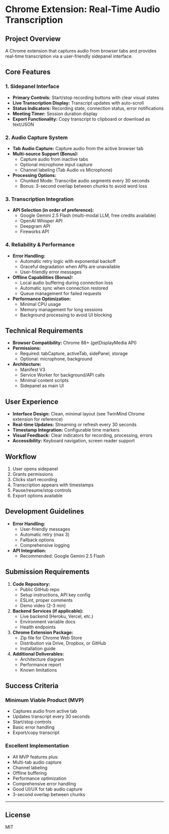 # Chrome Extension: Real-Time Audio Transcription

## Project Overview
A Chrome extension that captures audio from browser tabs and provides real-time transcription via a user-friendly sidepanel interface.

## Core Features
### 1. Sidepanel Interface
- **Primary Controls:** Start/stop recording buttons with clear visual states
- **Live Transcription Display:** Transcript updates with auto-scroll
- **Status Indicators:** Recording state, connection status, error notifications
- **Meeting Timer:** Session duration display
- **Export Functionality:** Copy transcript to clipboard or download as text/JSON

### 2. Audio Capture System
- **Tab Audio Capture:** Capture audio from the active browser tab
- **Multi-source Support (Bonus):**
  - Capture audio from inactive tabs
  - Optional microphone input capture
  - Channel labeling (Tab Audio vs Microphone)
- **Processing Options:**
  - Chunked Mode: Transcribe audio segments every 30 seconds
  - Bonus: 3-second overlap between chunks to avoid word loss

### 3. Transcription Integration
- **API Selection (in order of preference):**
  - Google Gemini 2.5 Flash (multi-modal LLM, free credits available)
  - OpenAI Whisper API
  - Deepgram API
  - Fireworks API

### 4. Reliability & Performance
- **Error Handling:**
  - Automatic retry logic with exponential backoff
  - Graceful degradation when APIs are unavailable
  - User-friendly error messages
- **Offline Capabilities (Bonus):**
  - Local audio buffering during connection loss
  - Automatic sync when connection restored
  - Queue management for failed requests
- **Performance Optimization:**
  - Minimal CPU usage
  - Memory management for long sessions
  - Background processing to avoid UI blocking

## Technical Requirements
- **Browser Compatibility:** Chrome 88+ (getDisplayMedia API)
- **Permissions:**
  - Required: tabCapture, activeTab, sidePanel, storage
  - Optional: microphone, background
- **Architecture:**
  - Manifest V3
  - Service Worker for background/API calls
  - Minimal content scripts
  - Sidepanel as main UI

## User Experience
- **Interface Design:** Clean, minimal layout (see TwinMind Chrome extension for reference)
- **Real-time Updates:** Streaming or refresh every 30 seconds
- **Timestamp Integration:** Configurable time markers
- **Visual Feedback:** Clear indicators for recording, processing, errors
- **Accessibility:** Keyboard navigation, screen reader support

## Workflow
1. User opens sidepanel
2. Grants permissions
3. Clicks start recording
4. Transcription appears with timestamps
5. Pause/resume/stop controls
6. Export options available

## Development Guidelines
- **Error Handling:**
  - User-friendly messages
  - Automatic retry (max 3)
  - Fallback options
  - Comprehensive logging
- **API Integration:**
  - Recommended: Google Gemini 2.5 Flash

## Submission Requirements
1. **Code Repository:**
   - Public GitHub repo
   - Setup instructions, API key config
   - ESLint, proper comments
   - Demo video (2-3 min)
2. **Backend Services (if applicable):**
   - Live backend (Heroku, Vercel, etc.)
   - Environment variable docs
   - Health endpoints
3. **Chrome Extension Package:**
   - Zip file for Chrome Web Store
   - Distribution via Drive, Dropbox, or GitHub
   - Installation guide
4. **Additional Deliverables:**
   - Architecture diagram
   - Performance report
   - Known limitations

## Success Criteria
### Minimum Viable Product (MVP)
- Captures audio from active tab
- Updates transcript every 30 seconds
- Start/stop controls
- Basic error handling
- Export/copy transcript

### Excellent Implementation
- All MVP features plus:
- Multi-tab audio capture
- Channel labeling
- Offline buffering
- Performance optimization
- Comprehensive error handling
- Good UI/UX for tab audio capture
- 3-second overlap between chunks

---

## License
MIT
